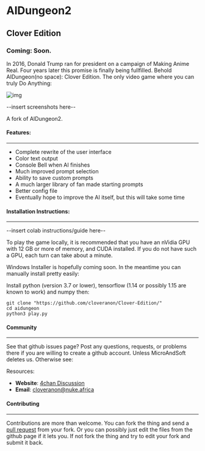 # AIDungeon2
## Clover Edition
### Coming: Soon.

In 2016, Donald Trump ran for president on a campaign of Making Anime Real. Four years later this promise is finally being fullfilled. Behold AIDungeon(no space): Clover Edition. The only video game where you can truly Do Anything:

![img](https://i.4cdn.org/v/1576564400002.png)

--insert screenshots here--

A fork of AIDungeon2.


#### Features:
------------------------

* Complete rewrite of the user interface
 * Color text output
 * Console Bell when AI finishes
 * Much improved prompt selection
 * Ability to save custom prompts
* A much larger library of fan made starting prompts
* Better config file
* Eventually hope to improve the AI itself, but this will take some time

#### Installation Instructions:
------------------------

--insert colab instructions/guide here--

To play the game locally, it is recommended that you have an nVidia GPU with 12 GB or more of memory, and CUDA installed. If you do not have such a GPU, each turn can take about a minute.

Windows Installer is hopefully coming soon. In the meantime you can manually install pretty easily:

Install python (version 3.7 or lower), tensorflow (1.14 or possibly 1.15 are known to work) and numpy then:
```
git clone "https://github.com/cloveranon/Clover-Edition/"
cd aidungeon
python3 play.py
```


#### Community
------------------------

See that github issues page? Post any questions, requests, or problems there if you are willing to create a github account. Unless MicroAndSoft deletes us.
Otherwise see:

Resources:

* **Website**: [4chan Discussion](https://boards.4chan.org/search#/aidungeon%20OR%20%22ai%20dungeon%22)
* **Email**: cloveranon@nuke.africa


#### Contributing
------------------------
Contributions are more than welcome. You can fork the thing and send a  [pull request](https://help.github.com/articles/using-pull-requests/) from your fork. Or you can possibly just edit the files from the github page if it lets you. If not fork the thing and try to edit your fork and submit it back.
